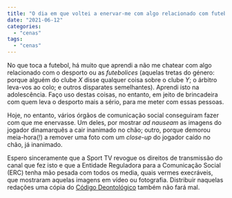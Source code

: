 ```yaml
---
title: "O dia em que voltei a enervar-me com algo relacionado com futebol"
date: "2021-06-12"
categories: 
  - "cenas"
tags: 
  - "cenas"
---
```


No que toca a futebol, há muito que aprendi a não me chatear com algo relacionado com o desporto ou as _futebolices_ (aquelas tretas do género: porque alguém do clube _X_ disse qualquer coisa sobre o clube _Y_; o árbitro leva-vos ao colo; e outros disparates semelhantes). Aprendi isto na adolescência. Faço uso destas coisas, no entanto, em jeito de brincadeira com quem leva o desporto mais a sério, para me meter com essas pessoas.

Hoje, no entanto, vários órgãos de comunicação social conseguiram fazer com que me enervasse. Um deles, por mostrar _ad nauseam_ as imagens do jogador dinamarquês a cair inanimado no chão; outro, porque demorou meia-hora(!) a remover uma foto com um _close-up_ do jogador caído no chão, já inanimado.

Espero sinceramente que a Sport TV revogue os direitos de transmissão do canal que fez isto e que a Entidade Reguladora para a Comunicação Social (ERC) tenha mão pesada com todos os media, quais vermes execráveis, que mostraram aquelas imagens em vídeo ou fotografia. Distribuir naquelas redações uma cópia do [Código Deontológico](https://jornalistas.eu/novo-codigo-deontologico/) também não fará mal.
